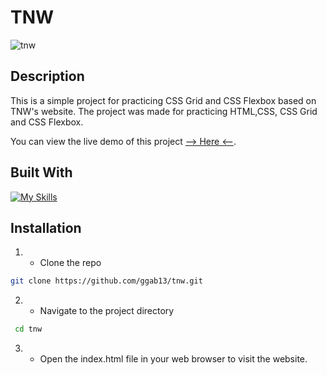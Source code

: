 # TNW


![tnw](https://github.com/ggab13/tnw/assets/67071512/5fa7f8c3-5d13-4555-96db-80a8a00b7cef)




## Description

This is a simple project for practicing CSS Grid and CSS Flexbox based on TNW's website. 
The project was made for practicing HTML,CSS, CSS Grid and CSS Flexbox.

You can view the live demo of this project [--> Here <--](https://ggab13.github.io/tnw/).

## Built With

[![My Skills](https://skillicons.dev/icons?i=html,css)](https://skillicons.dev)


## Installation 

1. - Clone the repo
 ```sh
git clone https://github.com/ggab13/tnw.git
   ```

2. - Navigate to the project directory
```sh
 cd tnw
 ```
3. - Open the index.html file in your web browser to visit the website.
